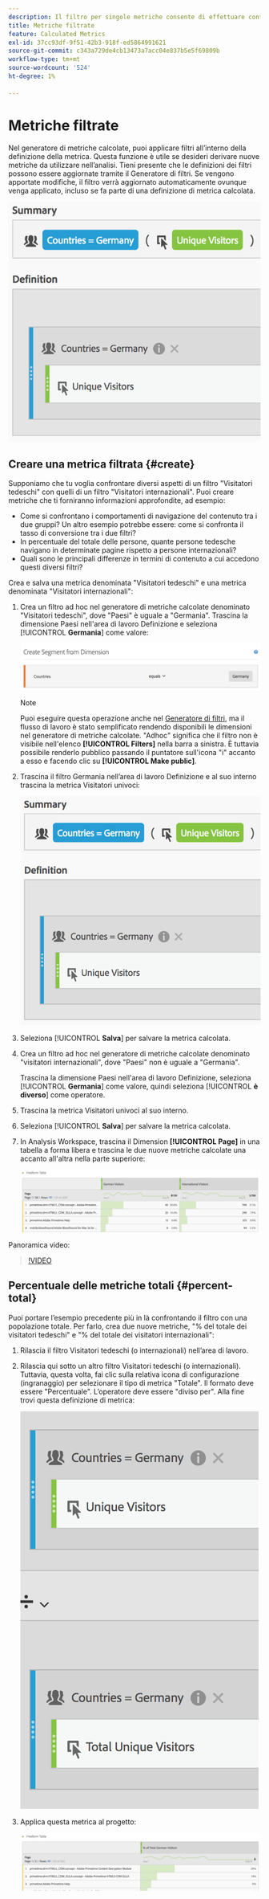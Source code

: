 ```yaml
---
description: Il filtro per singole metriche consente di effettuare confronti di metriche all’interno dello stesso rapporto.
title: Metriche filtrate
feature: Calculated Metrics
exl-id: 37cc93df-9f51-42b3-918f-ed5864991621
source-git-commit: c343a729de4cb13473a7acc04e837b5e5f69809b
workflow-type: tm+mt
source-wordcount: '524'
ht-degree: 1%

---
```


# Metriche filtrate

Nel generatore di metriche calcolate, puoi applicare filtri all’interno della definizione della metrica. Questa funzione è utile se desideri derivare nuove metriche da utilizzare nell’analisi. Tieni presente che le definizioni dei filtri possono essere aggiornate tramite il Generatore di filtri. Se vengono apportate modifiche, il filtro verrà aggiornato automaticamente ovunque venga applicato, incluso se fa parte di una definizione di metrica calcolata.

![Riepilogo e definizione dei filtri per Paesi = Germania e Visitatori univoci](assets/german-visitors.png)

## Creare una metrica filtrata {#create}

Supponiamo che tu voglia confrontare diversi aspetti di un filtro &quot;Visitatori tedeschi&quot; con quelli di un filtro &quot;Visitatori internazionali&quot;. Puoi creare metriche che ti forniranno informazioni approfondite, ad esempio:

* Come si confrontano i comportamenti di navigazione del contenuto tra i due gruppi? Un altro esempio potrebbe essere: come si confronta il tasso di conversione tra i due filtri?
* In percentuale del totale delle persone, quante persone tedesche navigano in determinate pagine rispetto a persone internazionali?
* Quali sono le principali differenze in termini di contenuto a cui accedono questi diversi filtri?

Crea e salva una metrica denominata &quot;Visitatori tedeschi&quot; e una metrica denominata &quot;Visitatori internazionali&quot;:

1. Crea un filtro ad hoc nel generatore di metriche calcolate denominato &quot;Visitatori tedeschi&quot;, dove &quot;Paesi&quot; è uguale a &quot;Germania&quot;. Trascina la dimensione Paesi nell&#39;area di lavoro Definizione e seleziona [!UICONTROL **Germania**] come valore:

   ![Il filtro ad hoc che mostra Paesi è uguale a Germania](assets/segment-from-dimension.png)

   >[!NOTE]
   >
   >Puoi eseguire questa operazione anche nel [Generatore di filtri](/help/components/filters/create-filters.md), ma il flusso di lavoro è stato semplificato rendendo disponibili le dimensioni nel generatore di metriche calcolate. &quot;Adhoc&quot; significa che il filtro non è visibile nell&#39;elenco **[!UICONTROL Filters]** nella barra a sinistra. È tuttavia possibile renderlo pubblico passando il puntatore sull&#39;icona &quot;i&quot; accanto a esso e facendo clic su **[!UICONTROL Make public]**.

1. Trascina il filtro Germania nell’area di lavoro Definizione e al suo interno trascina la metrica Visitatori univoci:

   ![Riepilogo e definizione dei paesi uguali a Germania e Visitatori univoci](assets/german-visitors.png)

1. Seleziona [!UICONTROL **Salva**] per salvare la metrica calcolata.

1. Crea un filtro ad hoc nel generatore di metriche calcolate denominato &quot;visitatori internazionali&quot;, dove &quot;Paesi&quot; non è uguale a &quot;Germania&quot;.

   Trascina la dimensione Paesi nell&#39;area di lavoro Definizione, seleziona [!UICONTROL **Germania**] come valore, quindi seleziona [!UICONTROL **è diverso**] come operatore.

1. Trascina la metrica Visitatori univoci al suo interno.

1. Seleziona [!UICONTROL **Salva**] per salvare la metrica calcolata.

1. In Analysis Workspace, trascina il Dimension **[!UICONTROL Page]** in una tabella a forma libera e trascina le due nuove metriche calcolate una accanto all&#39;altra nella parte superiore:

   ![Tabella a forma libera che mostra la dimensione Pagina per i visitatori tedeschi e internazionali](assets/workspace-pages.png)

Panoramica video:

>[!VIDEO](https://video.tv.adobe.com/v/25407/?quality=12)

## Percentuale delle metriche totali {#percent-total}

Puoi portare l’esempio precedente più in là confrontando il filtro con una popolazione totale. Per farlo, crea due nuove metriche, &quot;% del totale dei visitatori tedeschi&quot; e &quot;% del totale dei visitatori internazionali&quot;:

1. Rilascia il filtro Visitatori tedeschi (o internazionali) nell’area di lavoro.
1. Rilascia qui sotto un altro filtro Visitatori tedeschi (o internazionali). Tuttavia, questa volta, fai clic sulla relativa icona di configurazione (ingranaggio) per selezionare il tipo di metrica &quot;Totale&quot;. Il formato deve essere &quot;Percentuale&quot;. L’operatore deve essere &quot;diviso per&quot;. Alla fine trovi questa definizione di metrica:

   ![Paesi è uguale a Germania e Totale visitatori univoci](assets/cm_metric_total.png)

1. Applica questa metrica al progetto:

   ![Tabella a forma libera con pagina e % di visitatori tedeschi totali](assets/cm_percent_total.png)
